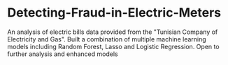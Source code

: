 # Detecting-Fraud-in-Electric-Meters
An analysis of electric bills data provided from the "Tunisian Company of Electricity and Gas". Built a combination of multiple machine learning models including Random Forest, Lasso and Logistic Regression. Open to further analysis and enhanced models
